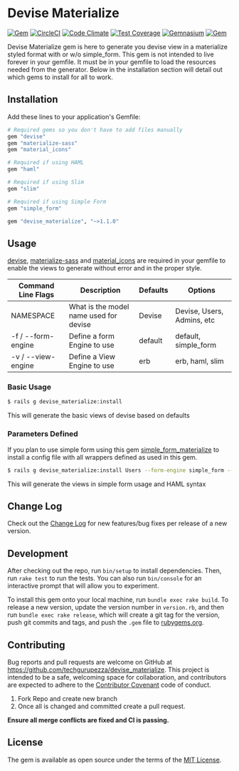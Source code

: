 # Devise Materialize

[![Gem](https://img.shields.io/gem/v/devise_materialize.svg?style=flat-square)](https://rubygems.org/gems/devise_materialize)
[![CircleCI](https://img.shields.io/circleci/project/github/techgurupezza/devise_materialize.svg?style=flat-square)](https://circleci.com/gh/techgurupezza/devise_materialize)
[![Code Climate](https://img.shields.io/codeclimate/github/techgurupezza/devise_materialize.svg?style=flat-square)](https://lima.codeclimate.com/github/techgurupezza/devise_materialize)
[![Test Coverage](https://img.shields.io/codeclimate/coverage/github/techgurupezza/devise_materialize.svg?style=flat-square)](https://lima.codeclimate.com/github/techgurupezza/devise_materialize/coverage)
[![Gemnasium](https://img.shields.io/gemnasium/techgurupezza/devise_materialize.svg?style=flat-square)](https://gemnasium.com/github.com/techgurupezza/devise_materialize)
[![Gem](https://img.shields.io/gem/dt/devise_materialize.svg?style=flat-square)](https://rubygems.org/gems/devise_materialize)


Devise Materialize gem is here to generate you devise view in a materialize styled format with or w/o simple_form.
This gem is not intended to live forever in your gemfile. It must be in your gemfile to load the resources needed from the generator.
Below in the installation section will detail out which gems to install for all to work.

## Installation

Add these lines to your application's Gemfile:

```ruby
# Required gems so you don't have to add files manually
gem "devise"
gem "materialize-sass"
gem "material_icons"

# Required if using HAML
gem "haml"

# Required if using Slim
gem "slim"

# Required if using Simple Form
gem "simple_form"

gem "devise_materialize", "~>1.1.0"
```

## Usage

[devise](https://github.com/plataformatec/devise), [materialize-sass](https://github.com/mkhairi/materialize-sass) and [material_icons](https://github.com/Angelmmiguel/material_icons) are required in your gemfile to enable the views to generate without error and in the proper style.

| Command Line Flags      | Description                            | Defaults | Options                  |
| ----------------------- | -------------------------------------- | -------- | ------------------------ |
| NAMESPACE               | What is the model name used for devise | Devise   | Devise, Users, Admins, etc |
| -f / --form-engine      | Define a form Engine to use            | default  | default, simple_form     |
| -v / --view-engine      | Define a View Engine to use            | erb      | erb, haml, slim          |

### Basic Usage

```bash
$ rails g devise_materialize:install
```
This will generate the basic views of devise based on defaults

### Parameters Defined

If you plan to use simple form using this gem [simple_form_materialize](https://github.com/techgurupezza/simple_form_materialize) to install a config file with all wrappers defined as used in this gem.

```bash
$ rails g devise_materialize:install Users --form-engine simple_form --view-engine haml
```
This will generate the views in simple form usage and HAML syntax

## Change Log

Check out the [Change Log](https://github.com/techgurupezza/devise_materialize/blob/master/CHANGELOG.md) for new features/bug fixes per release of a new version.

## Development

After checking out the repo, run `bin/setup` to install dependencies. Then, run `rake test` to run the tests. You can also run `bin/console` for an interactive prompt that will allow you to experiment.

To install this gem onto your local machine, run `bundle exec rake build`. To release a new version, update the version number in `version.rb`, and then run `bundle exec rake release`, which will create a git tag for the version, push git commits and tags, and push the `.gem` file to [rubygems.org](https://rubygems.org).

## Contributing

Bug reports and pull requests are welcome on GitHub at https://github.com/techgurupezza/devise_materialize. This project is intended to be a safe, welcoming space for collaboration, and contributors are expected to adhere to the [Contributor Covenant](http://contributor-covenant.org) code of conduct.

1. Fork Repo and create new branch
2. Once all is changed and committed create a pull request.

**Ensure all merge conflicts are fixed and CI is passing.**

## License

The gem is available as open source under the terms of the [MIT License](http://opensource.org/licenses/MIT).
